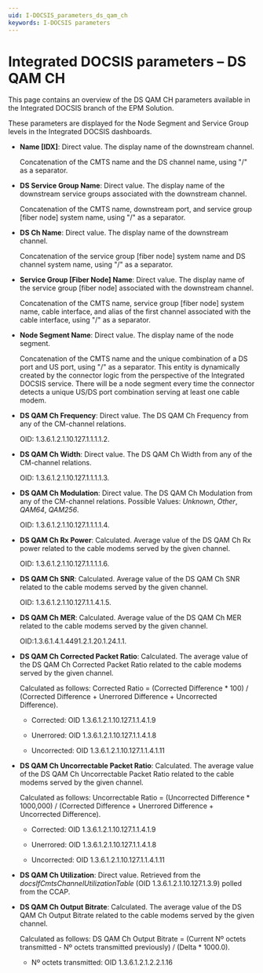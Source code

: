 ```yaml
---
uid: I-DOCSIS_parameters_ds_qam_ch
keywords: I-DOCSIS parameters
---
```


# Integrated DOCSIS parameters – DS QAM CH

This page contains an overview of the DS QAM CH parameters available in the Integrated DOCSIS branch of the EPM Solution.

These parameters are displayed for the Node Segment and Service Group levels in the Integrated DOCSIS dashboards.

- **Name \[IDX]**: Direct value. The display name of the downstream channel.

  Concatenation of the CMTS name and the DS channel name, using "/" as a separator.

- **DS Service Group Name**: Direct value. The display name of the downstream service groups associated with the downstream channel.

  Concatenation of the CMTS name, downstream port, and service group \[fiber node] system name, using "/" as a separator.

- **DS Ch Name**: Direct value. The display name of the downstream channel.

  Concatenation of the service group \[fiber node] system name and DS channel system name, using "/" as a separator.

- **Service Group \[Fiber Node] Name**: Direct value. The display name of the service group \[fiber node] associated with the downstream channel.

  Concatenation of the CMTS name, service group \[fiber node] system name, cable interface, and alias of the first channel associated with the cable interface, using "/" as a separator.

- **Node Segment Name**: Direct value. The display name of the node segment.

  Concatenation of the CMTS name and the unique combination of a DS port and US port, using "/" as a separator. This entity is dynamically created by the connector logic from the perspective of the Integrated DOCSIS service. There will be a node segment every time the connector detects a unique US/DS port combination serving at least one cable modem.

- **DS QAM Ch Frequency**: Direct value. The DS QAM Ch Frequency from any of the CM-channel relations.

  OID: 1.3.6.1.2.1.10.127.1.1.1.1.2.

- **DS QAM Ch Width**: Direct value. The DS QAM Ch Width from any of the CM-channel relations.

  OID: 1.3.6.1.2.1.10.127.1.1.1.1.3.

- **DS QAM Ch Modulation**: Direct value. The DS QAM Ch Modulation from any of the CM-channel relations. Possible Values: *Unknown*, *Other*, *QAM64*, *QAM256*.

  OID: 1.3.6.1.2.1.10.127.1.1.1.1.4.

- **DS QAM Ch Rx Power**: Calculated. Average value of the DS QAM Ch Rx power related to the cable modems served by the given channel.

  OID: 1.3.6.1.2.1.10.127.1.1.1.1.6.

- **DS QAM Ch SNR**: Calculated. Average value of the DS QAM Ch SNR related to the cable modems served by the given channel.

  OID: 1.3.6.1.2.1.10.127.1.1.4.1.5.

- **DS QAM Ch MER**: Calculated. Average value of the DS QAM Ch MER related to the cable modems served by the given channel.

  OID:1.3.6.1.4.1.4491.2.1.20.1.24.1.1.

- **DS QAM Ch Corrected Packet Ratio**: Calculated. The average value of the DS QAM Ch Corrected Packet Ratio related to the cable modems served by the given channel.

  Calculated as follows: Corrected Ratio = (Corrected Difference \* 100) / (Corrected Difference + Unerrored Difference + Uncorrected Difference).

  - Corrected: OID 1.3.6.1.2.1.10.127.1.1.4.1.9

  - Unerrored: OID 1.3.6.1.2.1.10.127.1.1.4.1.8

  - Uncorrected: OID 1.3.6.1.2.1.10.127.1.1.4.1.11

- **DS QAM Ch Uncorrectable Packet Ratio**: Calculated. The average value of the DS QAM Ch Uncorrectable Packet Ratio related to the cable modems served by the given channel.

  Calculated as follows: Uncorrectable Ratio = (Uncorrected Difference \* 1000,000) / (Corrected Difference + Unerrored Difference + Uncorrected Difference).

  - Corrected: OID 1.3.6.1.2.1.10.127.1.1.4.1.9

  - Unerrored: OID 1.3.6.1.2.1.10.127.1.1.4.1.8

  - Uncorrected: OID 1.3.6.1.2.1.10.127.1.1.4.1.11

- **DS QAM Ch Utilization**: Direct value. Retrieved from the *docsIfCmtsChannelUtilizationTable* (OID 1.3.6.1.2.1.10.127.1.3.9) polled from the CCAP.

- **DS QAM Ch Output Bitrate**: Calculated. The average value of the DS QAM Ch Output Bitrate related to the cable modems served by the given channel.

  Calculated as follows: DS QAM Ch Output Bitrate = (Current Nº octets transmitted - Nº octets transmitted previously) / (Delta \* 1000.0).

  - Nº octets transmitted: OID 1.3.6.1.2.1.2.2.1.16

